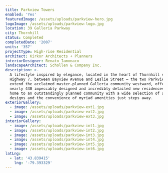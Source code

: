 ```yaml
---
title: Parkview Towers
enabled: 'Yes'
featuredImage: /assets/uploads/parkview-hero.jpg
logoImage: /assets/uploads/parkview-logo.jpg
location: 39 Galleria Parkway
city: Thornhill
status: Completed
completedDate: '2007'
units: '357'
projectType: High-rise Residential
architect: Kirkor Architects + Planners
interiorDesigner: Renato Iamonaco
landscapeArchitect: Schollen & Company Inc.
description: >-
  A lifestyle inspired by elegance, located in the heart of Thornhill south of
  Highway 7, between Bayview Avenue and Leslie Street – the two Parkview Towers
  extend the acclaimed master-planned Galleria community westward, offering
  nearly 440 impeccably designed and incredibly detailed new residences. Come
  home to an outstandingly planned community with a wide selection of suite
  designs and the convenience of myriad amenities just steps away.
exteriorGallery:
  - image: /assets/uploads/parkview-ext1.jpg
  - image: /assets/uploads/parkview-ext2.jpg
  - image: /assets/uploads/parkview-ext3.jpg
interiorGallery:
  - image: /assets/uploads/parkview-int1.jpg
  - image: /assets/uploads/parkview-int2.jpg
  - image: /assets/uploads/parkview-int3.jpg
  - image: /assets/uploads/parkview-int4.jpg
  - image: /assets/uploads/parkview-int5.jpg
  - image: /assets/uploads/parkview-int6.jpg
latLng:
  - lat: '43.839415'
    lng: '-79.393329'
---
```


